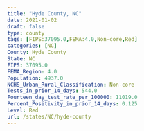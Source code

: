 ```yaml
---
title: "Hyde County, NC"
date: 2021-01-02
draft: false
type: county
tags: [FIPS:37095.0,FEMA:4.0,Non-core,Red]
categories: [NC]
County: Hyde County
State: NC
FIPS: 37095.0
FEMA_Region: 4.0
Population: 4937.0
NCHS_Urban_Rural_Classification: Non-core
Tests_in_prior_14_days: 544.0
Fourteen_day_test_rate_per_100000: 11019.0
Percent_Positivity_in_prior_14_days: 0.125
Level: Red
url: /states/NC/hyde-county
---
```



